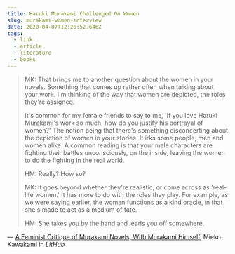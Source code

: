 ```yaml
---
title: Haruki Murakami Challenged On Women
slug: murakami-women-interview
date: 2020-04-07T12:26:52.646Z
tags:
  - link
  - article
  - literature
  - books
---
```


> MK: That brings me to another question about the women in your novels. Something that comes up rather often when talking about your work. I'm thinking of the way that women are depicted, the roles they're assigned.
> 
> It's common for my female friends to say to me, 'If you love Haruki Murakami's work so much, how do you justify his portrayal of women?' The notion being that there's something disconcerting about the depiction of women in your stories. It irks some people, men and women alike.
A common reading is that your male characters are fighting their battles unconsciously, on the inside, leaving the women to do the fighting in the real world.
> 
> HM: Really? How so?
> 
> MK: It goes beyond whether they're realistic, or come across as 'real-life women.' It has more to do with the roles they play. For example, as we were saying earlier, the woman functions as a kind oracle, in that she's made to act as a medium of fate.
> 
> HM: She takes you by the hand and leads you off somewhere.

&mdash; [A Feminist Critique of Murakami Novels, With Murakami Himself](https://lithub.com/a-feminist-critique-of-murakami-novels-with-murakami-himself/), Mieko Kawakami in _LitHub_
